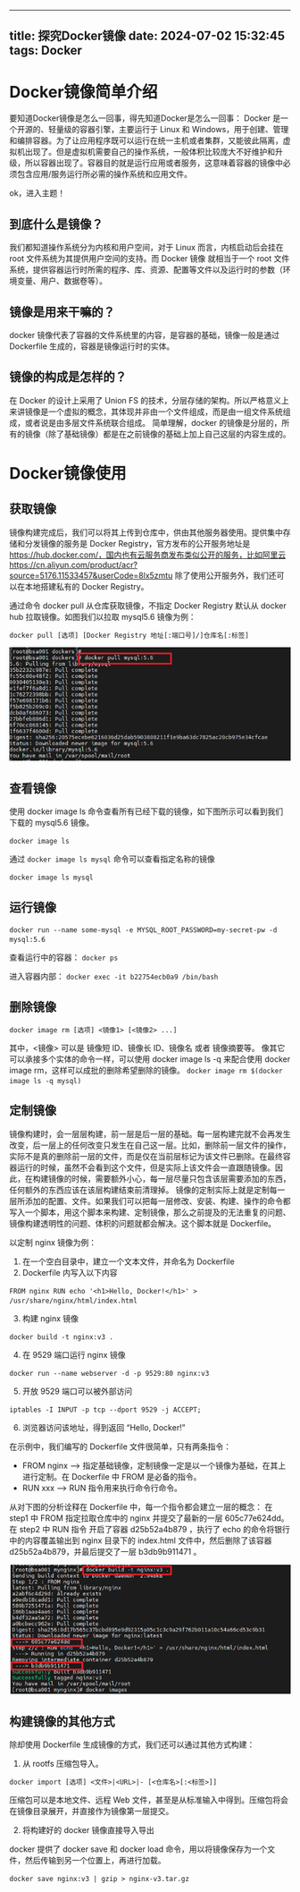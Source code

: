 <!--
Created: Tue Jul 02 2024 16:26:36 GMT+0800 (China Standard Time)
Modified: Tue Jul 02 2024 16:27:36 GMT+0800 (China Standard Time)
-->
---
title: 探究Docker镜像
date: 2024-07-02 15:32:45
tags: Docker
---

# Docker镜像简单介绍

要知道Docker镜像是怎么一回事，得先知道Docker是怎么一回事：
Docker 是一个开源的、轻量级的容器引擎，主要运行于 Linux 和 Windows，用于创建、管理和编排容器。为了让应用程序既可以运行在统一主机或者集群，又能彼此隔离，虚拟机出现了。但是虚拟机需要自己的操作系统，一般体积比较庞大不好维护和升级，所以容器出现了。容器目的就是运行应用或者服务，这意味着容器的镜像中必须包含应用/服务运行所必需的操作系统和应用文件。

ok，进入主题！

## 到底什么是镜像？

我们都知道操作系统分为内核和用户空间，对于 Linux 而言，内核启动后会挂在 root 文件系统为其提供用户空间的支持。而 Docker 镜像 就相当于一个 root 文件系统，提供容器运行时所需的程序、库、资源、配置等文件以及运行时的参数（环境变量、用户、数据卷等）。

## 镜像是用来干嘛的？

docker 镜像代表了容器的文件系统里的内容，是容器的基础，镜像一般是通过 Dockerfile 生成的，容器是镜像运行时的实体。

## 镜像的构成是怎样的？

在 Docker 的设计上采用了 Union FS 的技术，分层存储的架构。所以严格意义上来讲镜像是一个虚拟的概念，其体现并非由一个文件组成，而是由一组文件系统组成，或者说是由多层文件系统联合组成。
简单理解，docker 的镜像是分层的，所有的镜像（除了基础镜像）都是在之前镜像的基础上加上自己这层的内容生成的。

# Docker镜像使用

## 获取镜像

镜像构建完成后，我们可以将其上传到仓库中，供由其他服务器使用。提供集中存储和分发镜像的服务是 Docker Registry，官方发布的公开服务地址是 https://hub.docker.com/，国内也有云服务商发布类似公开的服务，比如阿里云 https://cn.aliyun.com/product/acr?source=5176.11533457&userCode=8lx5zmtu
除了使用公开服务外，我们还可以在本地搭建私有的 Docker Registry。

通过命令 docker pull 从仓库获取镜像，不指定 Docker Registry 默认从 docker hub 拉取镜像。如图我们以拉取 mysql5.6 镜像为例：

 `docker pull [选项] [Docker Registry 地址[:端口号]/]仓库名[:标签]`

![image](../images/docker/image01.png "xxx")

## 查看镜像

使用 docker image ls 命令查看所有已经下载的镜像，如下图所示可以看到我们下载的 mysql5.6 镜像。

 `docker image ls`

通过 ` docker image ls mysql ` 命令可以查看指定名称的镜像

 `docker image ls mysql`

## 运行镜像

 `docker run --name some-mysql -e MYSQL_ROOT_PASSWORD=my-secret-pw -d mysql:5.6`

查看运行中的容器：
 `docker ps`

进入容器内部：
 `docker exec -it b22754ecb0a9 /bin/bash`

## 删除镜像

 `docker image rm [选项] <镜像1> [<镜像2> ...]`

其中，<镜像> 可以是 镜像短 ID、镜像长 ID、镜像名 或者 镜像摘要等。
像其它可以承接多个实体的命令一样，可以使用 docker image ls -q  来配合使用 docker image rm，这样可以成批的删除希望删除的镜像。
 `docker image rm $(docker image ls -q mysql)`

## 定制镜像

镜像构建时，会一层层构建，前一层是后一层的基础。每一层构建完就不会再发生改变，后一层上的任何改变只发生在自己这一层。比如，删除前一层文件的操作，实际不是真的删除前一层的文件，而是仅在当前层标记为该文件已删除。在最终容器运行的时候，虽然不会看到这个文件，但是实际上该文件会一直跟随镜像。因此，在构建镜像的时候，需要额外小心，每一层尽量只包含该层需要添加的东西，任何额外的东西应该在该层构建结束前清理掉。
镜像的定制实际上就是定制每一层所添加的配置、文件。如果我们可以把每一层修改、安装、构建、操作的命令都写入一个脚本，用这个脚本来构建、定制镜像，那么之前提及的无法重复的问题、镜像构建透明性的问题、体积的问题就都会解决。这个脚本就是 Dockerfile。

以定制 nginx 镜像为例：

1. 在一个空白目录中，建立一个文本文件，并命名为 Dockerfile
2. Dockerfile 内写入以下内容

`FROM nginx
RUN echo '<h1>Hello, Docker!</h1>' > /usr/share/nginx/html/index.html`

3. 构建 nginx 镜像

 `docker build -t nginx:v3 .`

4. 在 9529 端口运行 nginx 镜像

 `docker run --name webserver -d -p 9529:80 nginx:v3`

5. 开放 9529 端口可以被外部访问

 `iptables -I INPUT -p tcp --dport 9529 -j ACCEPT;`

6. 浏览器访问该地址，得到返回 “Hello, Docker!”

在示例中，我们编写的 Dockerfile 文件很简单，只有两条指令：

* FROM nginx ——> 指定基础镜像，定制镜像一定是以一个镜像为基础，在其上进行定制。在 Dockerfile 中 FROM 是必备的指令。
* RUN xxx ——> RUN 指令用来执行命令行命令。

从对下图的分析诠释在 Dockerfile 中，每一个指令都会建立一层的概念：
在 step1 中 FROM 指定拉取仓库中的 nginx 并提交了最新的一层 605c77e624dd。
在 step2 中 RUN 指令 开启了容器 d25b52a4b879 ，执行了 echo 的命令将银行中的内容覆盖输出到 nginx 目录下的 index.html 文件中，然后删除了该容器 d25b52a4b879，并最后提交了一层  b3db9b911471 。

![image](../images/docker/image02.png "xxx")

## 构建镜像的其他方式

除却使用 Dockerfile 生成镜像的方式，我们还可以通过其他方式构建：
1. 从 rootfs 压缩包导入。

 `docker import [选项] <文件>|<URL>|- [<仓库名>[:<标签>]]`

压缩包可以是本地文件、远程 Web 文件，甚至是从标准输入中得到。压缩包将会在镜像目录展开，并直接作为镜像第一层提交。

2. 将构建好的 docker 镜像直接导入导出

docker 提供了 docker save 和 docker load 命令，用以将镜像保存为一个文件，然后传输到另一个位置上，再进行加载。

 `docker save nginx:v3 | gzip > nginx-v3.tar.gz`
